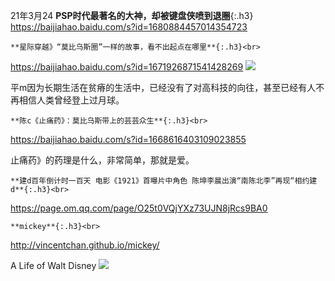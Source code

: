 21年3月24
**PSP时代最著名的大神，却被键盘侠喷到退圈**{:.h3}<br>
<https://baijiahao.baidu.com/s?id=1680884457014354723>

```tip
**星际穿越》“莫比乌斯圈”一样的故事，看不出起点在哪里**{:.h3}<br>
```
<https://baijiahao.baidu.com/s?id=1671926871541428269>
![](http://pics6.baidu.com/feed/b17eca8065380cd746a69f2a37ba59325b828146.jpeg?token=d8800e298f1af3fef089a25e3ee6beb0)

平m因为长期生活在贫瘠的生活中，已经没有了对高科技的向往，甚至已经有人不再相信人类曾经登上过月球。

```warning
**陈c《止痛药》：莫比乌斯带上的芸芸众生**{:.h3}<br>
```
<https://baijiahao.baidu.com/s?id=1668616403109023855>

止痛药》的药理是什么，非常简单，那就是爱。

```danger
**建d百年倒计时一百天 电影《1921》首曝片中角色 陈坤李晨出演“南陈北李”再现“相约建d**{:.h3}<br>
```
<https://page.om.qq.com/page/O25t0VQjYXz73UJN8jRcs9BA0>

```note
**mickey**{:.h3}<br>
```
<http://vincentchan.github.io/mickey/>

A Life of Walt Disney
![](http://vincentchan.github.io/mickey/assets/images/hero/mickey-tv.jpg)
